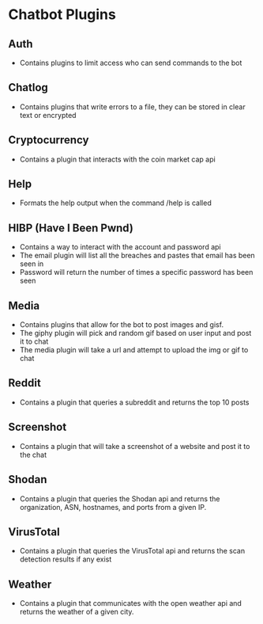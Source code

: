 # Chatbot Plugins

## Auth

* Contains plugins to limit access who can send commands to the bot

## Chatlog

* Contains plugins that write errors to a file, they can be stored in clear text or encrypted

## Cryptocurrency

* Contains a plugin that interacts with the coin market cap api

## Help

* Formats the help output when the command /help is called

## HIBP (Have I Been Pwnd)

* Contains a way to interact with the account and password api
* The email plugin will list all the breaches and pastes that email has been seen in
* Password will return the number of times a specific password has been seen

## Media

* Contains plugins that allow for the bot to post images and gisf.
* The giphy plugin will pick and random gif based on user input and post it to chat
* The media plugin will take a url and attempt to upload the img or gif to chat

## Reddit

* Contains a plugin that queries a subreddit and returns the top 10 posts

## Screenshot

* Contains a plugin that will take a screenshot of a website and post it to the chat

## Shodan

* Contains a plugin that queries the Shodan api and returns the organization, ASN, hostnames, and ports from a given IP.

## VirusTotal

* Contains a plugin that queries the VirusTotal api and returns the scan detection results if any exist

## Weather

* Contains a plugin that communicates with the open weather api and returns the weather of a given city.